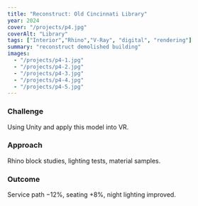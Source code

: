 ```yaml
---
title: "Reconstruct: Old Cincinnati Library"
year: 2024
cover: "/projects/p4.jpg"
coverAlt: "Library"
tags: ["Interior","Rhino","V-Ray", "digital", "rendering"]
summary: "reconstruct demolished building"
images:
  - "/projects/p4-1.jpg"
  - "/projects/p4-2.jpg"
  - "/projects/p4-3.jpg"
  - "/projects/p4-4.jpg"
  - "/projects/p4-5.jpg"
---
```


### Challenge
Using Unity and apply this model into VR.

### Approach
Rhino block studies, lighting tests, material samples.

### Outcome
Service path −12%, seating +8%, night lighting improved.
